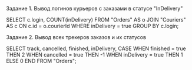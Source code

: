 Задание 1. Вывод логинов курьеров с заказами в статусе "InDelivery"

SELECT c.login, COUNT(inDelivery)
FROM "Orders" AS o
JOIN "Couriers" AS c ON c.id = o.courierId
WHERE inDelivery = true
GROUP BY c.login;

Задание 2. Вывод всех трекеров заказов и их статусов

SELECT track,
cancelled,
finished,
inDelivery,
       CASE
           WHEN finished = true THEN 2
           WHEN cancelled = true THEN -1
           WHEN inDelivery = true THEN 1
           ELSE 0
       END
FROM "Orders";

